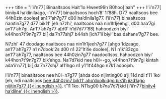 +++
title = "I’ii’n77[ Binaaltsoos Hait’1o Hweet99h B0hoo[‘aah"
+++
I’ii’n77[ biniiy4 ha’dinilaago, i’ii’n77[ binaaltsoos hoch’8’ 1l’88h. D77 naaltsoos bee 44h0zin doolee[ an1’7’ah7g77 d00 ha’dinila1g77. I’ii’n77[ binaaltsoos nanitin7g77 d77 bik11’ [eh n7zhi’, naaltsoos naa nin1h1jeehgi, d00 haa’7gi an1’7’ah7gi. An1’7’ah7g77 a[d0’ h1d7d77’88[ hahoodzoh biyi’ k44hon7t’9n7g77 bi[ da’7n77shj7 b44sh [ich7’ii biyi’ baa dahane’7g77 bee.

N7zhi’ 47 doodago naaltsoos naa nin1h1jeeh7g77 [ahgo 1dzaago, an1’7’ah7g77 n1 n7dook’2s d00 n1 22’1t’4e doolee[. N1 n1k’33zgo an1’7’ah7g77, naaltsoos bee 44h0zin7g77 naadooltsos, hahoodzoh biyi’ k44hon7t’9n7g77 bik’ehgo. Na’7d7kid nee h0l=-go, k44hon7t’9n7gi kintah ada’ii’n77[ bi[ da’7n77shj7 al11hgo n1 y1’1t’44hgo n7k1 adoojah.

I’ii’n77[ binaaltsoos nee h0l=n7g77 [ahda doo nijinting00 a’ji’11d ndi t’11 1ko [eh, ndi naaltsoos [bee 44h0zin7 bik11’ aho’doolkidgo bik’ih jizd1ago nijitin7g77 {{< inenglish >}}](https://www.usa.gov/voter-id). t’11 1ko. N11sg00 b7na’7d7[kid [i’ii’n77[biniiy4 ha’dilne’ {{< inenglish >}}](https://www.usa.gov/voter-registration-card).


